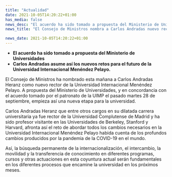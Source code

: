 ```yaml
---
title: "Actualidad"   
date: 2021-10-05T14:20:22+01:00
has_media: false
news_desc: "El acuerdo ha sido tomado a propuesta del Ministerio de Universidades Carlos Andradas asume así los nuevos retos para el futuro de la Universidad Internacional Menéndez Pelayo."
news_title: "El Consejo de Ministros nombra a Carlos Andradas nuevo rector de la Universidad Internacional Menéndez Pelayo."

news_date: 2021-10-05T14:20:22+01:00
---
```

<ul>
<li><b>El acuerdo ha sido tomado a propuesta del Ministerio de Universidades</b></li>
<li><b>Carlos Andradas asume as&iacute; los nuevos retos para el futuro de la Universidad Internacional Men&eacute;ndez Pelayo.</b></li>
</ul>
<p>El Consejo de Ministros ha nombrado esta ma&ntilde;ana a Carlos Andradas Heranz como nuevo rector de la Universidad Internacional Men&eacute;ndez Pelayo. A propuesta del Ministerio de Universidades, y en concordancia con el acuerdo tomado por el patronato de la UIMP el pasado martes 28 de septiembre, empieza as&iacute; una nueva etapa para la universidad.</p>
<p>Carlos Andradas Heranz que entre otros cargos en su dilatada carrera universitaria ya fue rector de la Universidad Complutense de Madrid y ha sido profesor visitante en las Universidades de Berkeley, Stanford y Harvard, afronta as&iacute; el reto de abordar todos los cambios necesarios en la Universidad Internacional Men&eacute;ndez Pelayo habida cuenta de los profundos cambios producidos por la pandemia de la COVID-19 en el mundo.</p>
<p>As&iacute;, la b&uacute;squeda permanente de la internacionalizaci&oacute;n, el intercambio, la movilidad y la transferencia de conocimiento en diferentes programas, cursos y otras actuaciones en esta coyuntura actual ser&aacute;n fundamentales en los diferentes procesos que encamine la universidad en los pr&oacute;ximos meses.</p>